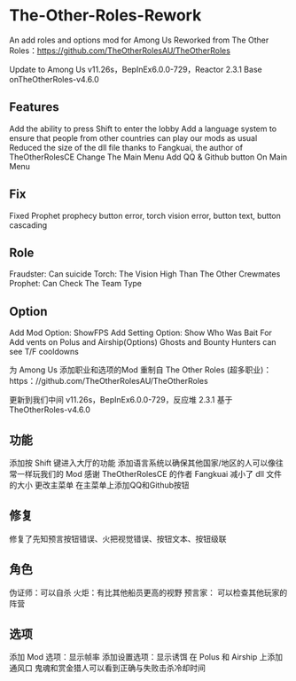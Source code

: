 # The-Other-Roles-Rework

An add roles and options mod for Among Us
Reworked from The Other Roles：https://github.com/TheOtherRolesAU/TheOtherRoles

Update to Among Us v11.26s，BepInEx6.0.0-729，Reactor 2.3.1 Base onTheOtherRoles-v4.6.0

## Features
Add the ability to press Shift to enter the lobby
Add a language system to ensure that people from other countries can play our mods as usual
Reduced the size of the dll file thanks to Fangkuai, the author of TheOtherRolesCE
Change The Main Menu
Add QQ & Github button On Main Menu

## Fix
Fixed Prophet prophecy button error, torch vision error, button text, button cascading

## Role
Fraudster: Can suicide
Torch: The Vision High Than The Other Crewmates
Prophet: Can Check The Team Type

## Option
Add Mod Option: ShowFPS
Add Setting Option: Show Who Was Bait For
Add vents on Polus and Airship(Options)
Ghosts and Bounty Hunters can see T/F cooldowns



为 Among Us 添加职业和选项的Mod
重制自 The Other Roles (超多职业)：https：//github.com/TheOtherRolesAU/TheOtherRoles

更新到我们中间 v11.26s，BepInEx6.0.0-729，反应堆 2.3.1 基于 TheOtherRoles-v4.6.0

## 功能
添加按 Shift 键进入大厅的功能
添加语言系统以确保其他国家/地区的人可以像往常一样玩我们的 Mod
感谢 TheOtherRolesCE 的作者 Fangkuai 减小了 dll 文件的大小
更改主菜单
在主菜单上添加QQ和Github按钮

## 修复
修复了先知预言按钮错误、火把视觉错误、按钮文本、按钮级联

## 角色
伪证师：可以自杀
火炬：有比其他船员更高的视野
预言家： 可以检查其他玩家的阵营

## 选项
添加 Mod 选项：显示帧率
添加设置选项：显示诱饵
在 Polus 和 Airship 上添加通风口
鬼魂和赏金猎人可以看到正确与失败击杀冷却时间






